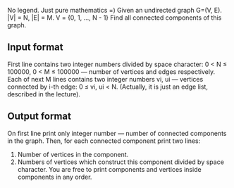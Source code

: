 No legend. Just pure mathematics =)
Given an undirected graph G=(V, E). |V| = N, |E| = M.
V = {0, 1, ..., N - 1}
Find all connected components of this graph.

## Input format

First line contains two integer numbers divided by space character: 0 < N ≤ 100000, 0 < M ≤ 100000 — number of vertices and edges respectively.
Each of next M lines contains two integer numbers vi, ui — vertices connected by i-th edge: 0 ≤ vi, ui < N. (Actually, it is just an edge list, described in the lecture).

## Output format

On first line print only integer number — number of connected components in the graph.
Then, for each connected component print two lines:
1. Number of vertices in the component.
2. Numbers of vertices which construct this component divided by space character.
You are free to print components and vertices inside components in any order.
